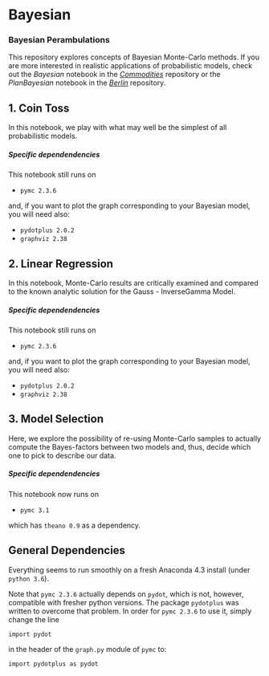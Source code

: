 # Bayesian
### Bayesian Perambulations

This repository explores concepts of Bayesian Monte-Carlo methods. If you are more interested in realistic applications of probabilistic models, check out the
_Bayesian_ notebook in the [_Commodities_](https://github.com/yedivanseven/Commodities) repository
or the _PlanBayesian_ notebook in the [_Berlin_](https://github.com/yedivanseven/Berlin) repository.

## 1. Coin Toss
In this notebook, we play with what may well be the simplest of all probabilistic models.

##### Specific dependendencies
This notebook still runs on
+ `pymc 2.3.6`

and, if you want to plot the graph corresponding to your Bayesian model,
you will need also:

+ `pydotplus 2.0.2`
+ `graphviz 2.38`

## 2. Linear Regression
In this notebook, Monte-Carlo results are critically examined and compared to the known analytic solution for the Gauss - InverseGamma Model.

##### Specific dependendencies
This notebook still runs on
+ `pymc 2.3.6`

and, if you want to plot the graph corresponding to your Bayesian model,
you will need also:

+ `pydotplus 2.0.2`
+ `graphviz 2.38`

## 3. Model Selection
Here, we explore the possibility of re-using Monte-Carlo samples to actually compute the Bayes-factors between two models and, thus, decide which one to pick to describe our data.

##### Specific dependendencies
This notebook now runs on
+ `pymc 3.1`

which has `theano 0.9` as a dependency.

## General Dependencies
Everything seems to run smoothly on a fresh Anaconda 4.3 install (under `python 3.6`).

Note that `pymc 2.3.6` actually depends on `pydot`, which is not,
however, compatible with fresher python versions. The package `pydotplus` was
written to overcome that problem. In order for `pymc 2.3.6` to use it, simply change
the line

`import pydot`

in the header of the `graph.py` module of `pymc` to:

`import pydotplus as pydot`
